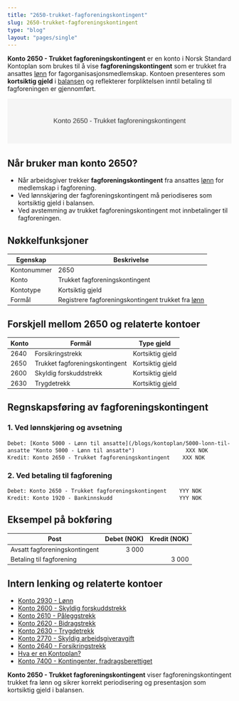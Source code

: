 ```yaml
---
title: "2650-trukket-fagforeningskontingent"
slug: 2650-trukket-fagforeningskontingent
type: "blog"
layout: "pages/single"
---
```


**Konto 2650 - Trukket fagforeningskontingent** er en konto i Norsk Standard Kontoplan som brukes til å vise **fagforeningskontingent** som er trukket fra ansattes [lønn](/blogs/kontoplan/2930-lonn "Konto 2930 - Lønn") for fagorganisasjonsmedlemskap. Kontoen presenteres som **kortsiktig gjeld** i [balansen](/blogs/regnskap/hva-er-balanse "Hva er Balanse?") og reflekterer forpliktelsen inntil betaling til fagforeningen er gjennomført.

![Illustrasjon av konto 2650 Trukket fagforeningskontingent](2650-trukket-fagforeningskontingent-image.svg)

## Når bruker man konto 2650?

* Når arbeidsgiver trekker **fagforeningskontingent** fra ansattes [lønn](/blogs/kontoplan/2930-lonn "Konto 2930 - Lønn") for medlemskap i fagforening.
* Ved lønnskjøring der fagforeningskontingent må periodiseres som kortsiktig gjeld i balansen.
* Ved avstemming av trukket fagforeningskontingent mot innbetalinger til fagforeningen.

## Nøkkelfunksjoner

| Egenskap      | Beskrivelse                                    |
|---------------|------------------------------------------------|
| Kontonummer   | 2650                                           |
| Konto         | Trukket fagforeningskontingent                 |
| Kontotype     | Kortsiktig gjeld                               |
| Formål        | Registrere fagforeningskontingent trukket fra [lønn](/blogs/kontoplan/2930-lonn "Konto 2930 - Lønn") |

## Forskjell mellom 2650 og relaterte kontoer

| Konto   | Formål                                  | Type gjeld       |
|---------|-----------------------------------------|------------------|
| 2640    | Forsikringstrekk                        | Kortsiktig gjeld |
| 2650    | Trukket fagforeningskontingent          | Kortsiktig gjeld |
| 2600    | Skyldig forskuddstrekk                  | Kortsiktig gjeld |
| 2630    | Trygdetrekk                             | Kortsiktig gjeld |

## Regnskapsføring av fagforeningskontingent

### 1. Ved lønnskjøring og avsetning

```plaintext
Debet: [Konto 5000 - Lønn til ansatte](/blogs/kontoplan/5000-lonn-til-ansatte "Konto 5000 - Lønn til ansatte")                XXX NOK
Kredit: Konto 2650 - Trukket fagforeningskontingent    XXX NOK
```

### 2. Ved betaling til fagforening

```plaintext
Debet: Konto 2650 - Trukket fagforeningskontingent    YYY NOK
Kredit: Konto 1920 - Bankinnskudd                     YYY NOK
```

## Eksempel på bokføring

| Post                                 | Debet (NOK) | Kredit (NOK) |
|--------------------------------------|------------:|-------------:|
| Avsatt fagforeningskontingent        |      3 000  |              |
| Betaling til fagforening             |             |        3 000 |

## Intern lenking og relaterte kontoer

* [Konto 2930 - Lønn](/blogs/kontoplan/2930-lonn "Konto 2930 - Lønn")
* [Konto 2600 - Skyldig forskuddstrekk](/blogs/kontoplan/2600-forskuddstrekk "Konto 2600 - Skyldig forskuddstrekk")
* [Konto 2610 - Påleggstrekk](/blogs/kontoplan/2610-paalleggstrekk "Konto 2610 - Påleggstrekk")
* [Konto 2620 - Bidragstrekk](/blogs/kontoplan/2620-bidragstrekk "Konto 2620 - Bidragstrekk")
* [Konto 2630 - Trygdetrekk](/blogs/kontoplan/2630-trygdetrekk "Konto 2630 - Trygdetrekk")
* [Konto 2770 - Skyldig arbeidsgiveravgift](/blogs/kontoplan/2770-skyldig-arbeidsgiveravgift "Konto 2770 - Skyldig arbeidsgiveravgift")
* [Konto 2640 - Forsikringstrekk](/blogs/kontoplan/2640-forsikringstrekk "Konto 2640 - Forsikringstrekk")
* [Hva er en Kontoplan?](/blogs/regnskap/hva-er-kontoplan "Hva er en Kontoplan? Komplett Guide til Kontoplaner i Norsk Regnskap")
* [Konto 7400 - Kontingenter, fradragsberettiget](/blogs/kontoplan/7400-kontingenter-fradragsberettiget "Konto 7400 - Kontingenter, fradragsberettiget")

**Konto 2650 - Trukket fagforeningskontingent** viser fagforeningskontingent trukket fra lønn og sikrer korrekt periodisering og presentasjon som kortsiktig gjeld i balansen.
